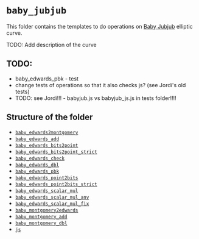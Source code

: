 # `baby_jubjub`

This folder contains the templates to do operations on [Baby Jubjub](https://github.com/ethereum/EIPs/pull/2494) elliptic curve.

TODO: Add description of the curve

## TODO:

- baby_edwards_pbk  - test
- change tests of operations so that it also checks js? (see Jordi's old tests)
- TODO: see Jordi!!! - babyjub.js vs babyjub_js.js in tests folder!!!!

## Structure of the folder

- [`baby_edwards2montgomery`](baby_edwards2montgomery)
- [`baby_edwards_add`](baby_edwards_add)
- [`baby_edwards_bits2point`](baby_edwards_bits2point)
- [`baby_edwards_bits2point_strict`](baby_edwards_bits2point_strict)
- [`baby_edwards_check`](baby_edwards_check)
- [`baby_edwards_dbl`](baby_edwards_dbl)
- [`baby_edwards_pbk`](baby_edwards_pbk)
- [`baby_edwards_point2bits`](baby_edwards_point2bits)
- [`baby_edwards_point2bits_strict`](baby_edwards_point2bits_strict)
- [`baby_edwards_scalar_mul`](baby_edwards_scalar_mul)
- [`baby_edwards_scalar_mul_any`](baby_edwards_scalar_mul_any)
- [`baby_edwards_scalar_mul_fix`](baby_edwards_scalar_mul_fix)
- [`baby_montgomery2edwards`](baby_montgomery2edwards)
- [`baby_montgomery_add`](baby_montgomery_add)
- [`baby_montgomery_dbl`](baby_montgomery_dbl)
- [`js`](js)